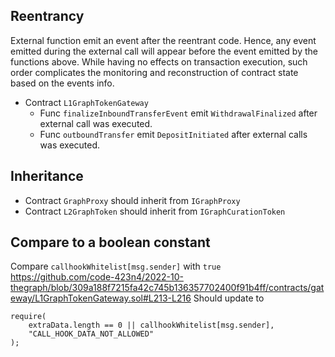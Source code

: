 ## Reentrancy
External function emit an event after the reentrant code. Hence, any event emitted during the external call will appear before the event emitted by the functions above. 
While having no effects on transaction execution, such order complicates the monitoring and reconstruction of contract state based on the events info.

- Contract `L1GraphTokenGateway` 
	- Func `finalizeInboundTransferEvent` emit `WithdrawalFinalized` after external call was executed.
	- Func `outboundTransfer` emit `DepositInitiated` after external calls was executed.


## Inheritance
- Contract `GraphProxy` should inherit from `IGraphProxy`
- Contract `L2GraphToken` should inherit from `IGraphCurationToken`

## Compare to a boolean constant
Compare `callhookWhitelist[msg.sender]` with `true`
https://github.com/code-423n4/2022-10-thegraph/blob/309a188f7215fa42c745b136357702400f91b4ff/contracts/gateway/L1GraphTokenGateway.sol#L213-L216
Should update to
```solidity
require(
    extraData.length == 0 || callhookWhitelist[msg.sender],
    "CALL_HOOK_DATA_NOT_ALLOWED"
);
```